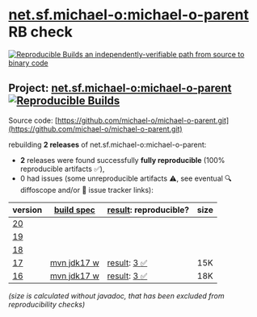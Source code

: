 [net.sf.michael-o:michael-o-parent](https://central.sonatype.com/artifact/net.sf.michael-o/michael-o-parent/versions) RB check
=======

[![Reproducible Builds](https://reproducible-builds.org/images/logos/rb.svg) an independently-verifiable path from source to binary code](https://reproducible-builds.org/)

## Project: [net.sf.michael-o:michael-o-parent](https://central.sonatype.com/artifact/net.sf.michael-o/michael-o-parent/versions) [![Reproducible Builds](https://img.shields.io/endpoint?url=https://raw.githubusercontent.com/jvm-repo-rebuild/reproducible-central/master/content/net/sf/michael-o/michael-o-parent/badge.json)](https://github.com/jvm-repo-rebuild/reproducible-central/blob/master/content/net/sf/michael-o/michael-o-parent/README.md)

Source code: [https://github.com/michael-o/michael-o-parent.git](https://github.com/michael-o/michael-o-parent.git)

rebuilding **2 releases** of net.sf.michael-o:michael-o-parent:
- **2** releases were found successfully **fully reproducible** (100% reproducible artifacts :white_check_mark:),
- 0 had issues (some unreproducible artifacts :warning:, see eventual :mag: diffoscope and/or :memo: issue tracker links):

| version | [build spec](/BUILDSPEC.md) | [result](https://reproducible-builds.org/docs/jvm/): reproducible? | size |
| -- | --------- | ------ | -- |
| [20](https://central.sonatype.com/artifact/net.sf.michael-o/michael-o-parent/20/pom) | | | |
| [19](https://central.sonatype.com/artifact/net.sf.michael-o/michael-o-parent/19/pom) | | | |
| [18](https://central.sonatype.com/artifact/net.sf.michael-o/michael-o-parent/18/pom) | | | |
| [17](https://central.sonatype.com/artifact/net.sf.michael-o/michael-o-parent/17/pom) | [mvn jdk17 w](michael-o-parent-17.buildspec) | [result](michael-o-parent-17.buildinfo): [3 :white_check_mark: ](michael-o-parent-17.buildcompare) | 15K |
| [16](https://central.sonatype.com/artifact/net.sf.michael-o/michael-o-parent/16/pom) | [mvn jdk17 w](michael-o-parent-16.buildspec) | [result](michael-o-parent-16.buildinfo): [3 :white_check_mark: ](michael-o-parent-16.buildcompare) | 18K |

<i>(size is calculated without javadoc, that has been excluded from reproducibility checks)</i>
